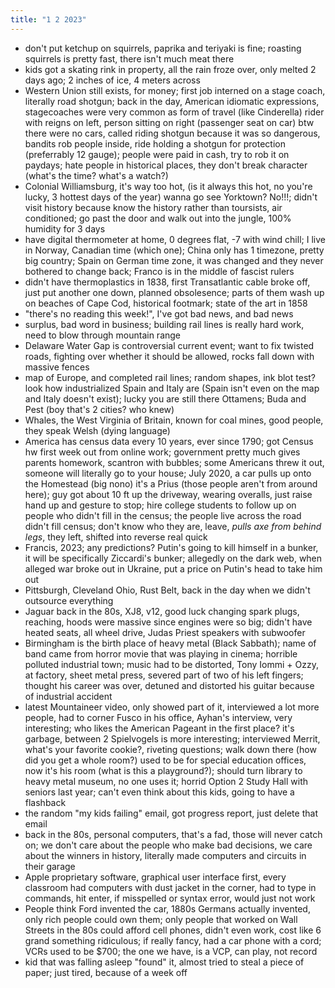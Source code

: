 ```yaml
---
title: "1 2 2023"
---
```

- don't put ketchup on squirrels, paprika and teriyaki is fine; roasting squirrels is pretty fast, there isn't much meat there
- kids got a skating rink in property, all the rain froze over, only melted 2 days ago; 2 inches of ice, 4 meters across
- Western Union still exists, for money; first job interned on a stage coach, literally road shotgun; back in the day, American idiomatic expressions, stagecoaches were very common as form of travel (like Cinderella) rider with reigns on left, person sitting on right (passenger seat on car) btw there were no cars, called riding shotgun because it was so dangerous, bandits rob people inside, ride holding a shotgun for protection (preferrably 12 gauge); people were paid in cash, try to rob it on paydays; hate people in historical places, they don't break character (what's the time? what's a watch?)
- Colonial Williamsburg, it's way too hot, (is it always this hot, no you're lucky, 3 hottest days of the year) wanna go see Yorktown? No!!!; didn't visit history because know the history rather than toursists, air conditioned; go past the door and walk out into the jungle, 100% humidity for 3 days
- have digital thermometer at home, 0 degrees flat, -7 with wind chill; I live in Norway, Canadian time (which one); China only has 1 timezone, pretty big country; Spain on German time zone, it was changed and they never bothered to change back; Franco is in the middle of fascist rulers
- didn't have thermoplastics in 1838, first Transatlantic cable broke off, just put another one down, planned obsolesence; parts of them wash up on beaches of Cape Cod, historical footmark; state of the art in 1858
- "there's no reading this week!", I've got bad news, and bad news
- surplus, bad word in business; building rail lines is really hard work, need to blow through mountain range
- Delaware Water Gap is controversial current event; want to fix twisted roads, fighting over whether it should be allowed, rocks fall down with massive fences
- map of Europe, and completed rail lines; random shapes, ink blot test? look how industrialized Spain and Italy are (Spain isn't even on the map and Italy doesn't exist); lucky you are still there Ottamens; Buda and Pest (boy that's 2 cities? who knew)
- Whales, the West Virginia of Britain, known for coal mines, good people, they speak Welsh (dying language)
- America has census data every 10 years, ever since 1790; got Census hw first week out from online work; government pretty much gives parents homework, scantron with bubbles; some Americans threw it out, someone will literally go to your house; July 2020, a car pulls up onto the Homestead (big nono) it's a Prius (those people aren't from around here); guy got about 10 ft up the driveway, wearing overalls, just raise hand up and gesture to stop; hire college students to follow up on people who didn't fill in the census; the people live across the road didn't fill census; don't know who they are, leave, *pulls axe from behind legs*, they left, shifted into reverse real quick
- Francis, 2023; any predictions? Putin's going to kill himself in a bunker, it will be specifically Ziccardi's bunker; allegedly on the dark web, when alleged war broke out in Ukraine, put a price on Putin's head to take him out
- Pittsburgh, Cleveland Ohio, Rust Belt, back in the day when we didn't outsource everything
- Jaguar back in the 80s, XJ8, v12, good luck changing spark plugs, reaching, hoods were massive since engines were so big; didn't have heated seats, all wheel drive, Judas Priest speakers with subwoofer
- Birmingham is the birth place of heavy metal (Black Sabbath); name of band came from horror movie that was playing in cinema; horrible polluted industrial town; music had to be distorted, Tony Iommi + Ozzy, at factory, sheet metal press, severed part of two of his left fingers; thought his career was over, detuned and distorted his guitar because of industrial accident
- latest Mountaineer video, only showed part of it, interviewed a lot more people, had to corner Fusco in his office, Ayhan's interview, very interesting; who likes the American Pageant in the first place? it's garbage, between 2 Spielvogels is more interesting; interviewed Merrit, what's your favorite cookie?, riveting questions; walk down there (how did you get a whole room?) used to be for special education offices, now it's his room (what is this a playground?); should turn library to heavy metal museum, no one uses it; horrid Option 2 Study Hall with seniors last year; can't even think about this kids, going to have a flashback
- the random "my kids failing" email, got progress report, just delete that email
- back in the 80s, personal computers, that's a fad, those will never catch on; we don't care about the people who make bad decisions, we care about the winners in history, literally made computers and circuits in their garage
- Apple proprietary software, graphical user interface first, every classroom had computers with dust jacket in the corner, had to type in commands, hit enter, if misspelled or syntax error, would just not work
- People think Ford invented the car, 1880s Germans actually invented, only rich people could own them; only people that worked on Wall Streets in the 80s could afford cell phones, didn't even work, cost like 6 grand something ridiculous; if really fancy, had a car phone with a cord; VCRs used to be $700; the one we have, is a VCP, can play, not record
- kid that was falling asleep "found" it, almost tried to steal a piece of paper; just tired, because of a week off